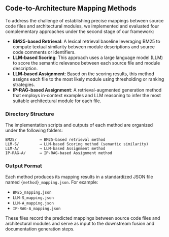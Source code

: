 ## Code-to-Architecture Mapping Methods

To address the challenge of establishing precise mappings between source code files and architectural modules, we implemented and evaluated four complementary approaches under the second stage of our framework:

- **BM25-based Retrieval**: A lexical retrieval baseline leveraging BM25 to compute textual similarity between module descriptions and source code comments or identifiers.
- **LLM-based Scoring**: This approach uses a large language model (LLM) to score the semantic relevance between each source file and module description.
- **LLM-based Assignment**: Based on the scoring results, this method assigns each file to the most likely module using thresholding or ranking strategies.
- **IP-RAG-based Assignment**: A retrieval-augmented generation method that employs in-context examples and LLM reasoning to infer the most suitable architectural module for each file.

### Directory Structure

The implementation scripts and outputs of each method are organized under the following folders:

```
BM25/          → BM25-based retrieval method  
LLM-S/         → LLM-based Scoring method (semantic similarity)  
LLM-A/         → LLM-based Assignment method  
IP-RAG-A/      → IP-RAG-based Assignment method  
```

### Output Format

Each method produces its mapping results in a standardized JSON file named `{method}_mapping.json`. For example:

- `BM25_mapping.json`
- `LLM-S_mapping.json`
- `LLM-A_mapping.json`
- `IP-RAG-A_mapping.json`

These files record the predicted mappings between source code files and architectural modules and serve as input to the downstream fusion and documentation generation steps.
